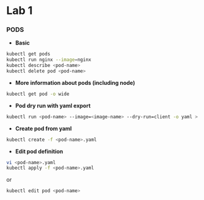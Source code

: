# Lab 1

### PODS

- **Basic**
```bash
kubectl get pods
kubectl run nginx --image=nginx
kubectl describe <pod-name>
kubectl delete pod <pod-name>
```

- **More information about pods (including node)**
```bash
kubectl get pod -o wide
```

- **Pod dry run with yaml export**
```bash
kubectl run <pod-name> --image=<image-name> --dry-run=client -o yaml > <pod-name>.yaml
```

- **Create pod from yaml**
```bash
kubectl create -f <pod-name>.yaml
```

- **Edit pod definition**
```bash
vi <pod-name>.yaml
kubectl apply -f <pod-name>.yaml
```
or
```bash
kubectl edit pod <pod-name>
```


